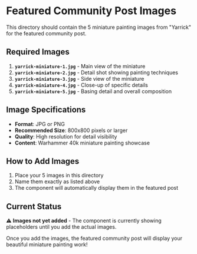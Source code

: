 # Featured Community Post Images

This directory should contain the 5 miniature painting images from "Yarrick" for the featured community post.

## Required Images

1. **`yarrick-miniature-1.jpg`** - Main view of the miniature
2. **`yarrick-miniature-2.jpg`** - Detail shot showing painting techniques
3. **`yarrick-miniature-3.jpg`** - Side view of the miniature
4. **`yarrick-miniature-4.jpg`** - Close-up of specific details
5. **`yarrick-miniature-5.jpg`** - Basing detail and overall composition

## Image Specifications

- **Format**: JPG or PNG
- **Recommended Size**: 800x800 pixels or larger
- **Quality**: High resolution for detail visibility
- **Content**: Warhammer 40k miniature painting showcase

## How to Add Images

1. Place your 5 images in this directory
2. Name them exactly as listed above
3. The component will automatically display them in the featured post

## Current Status

⚠️ **Images not yet added** - The component is currently showing placeholders until you add the actual images.

Once you add the images, the featured community post will display your beautiful miniature painting work!
